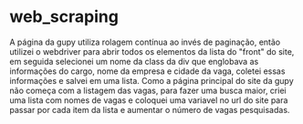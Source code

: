 # web_scraping

A página da gupy utiliza rolagem contínua ao invés de paginação, então utilizei o webdriver para abrir todos os elementos da lista do "front" do site, em seguida selecionei um nome da class da div que englobava as informações do cargo, nome da empresa e cidade da vaga, coletei essas informações e salvei em uma lista. Como a página principal do site da gupy não começa com a listagem das vagas, para fazer uma busca maior, criei uma lista com nomes de vagas e coloquei uma variavel no url do site para passar por cada item da lista e aumentar o número de vagas pesquisadas.
